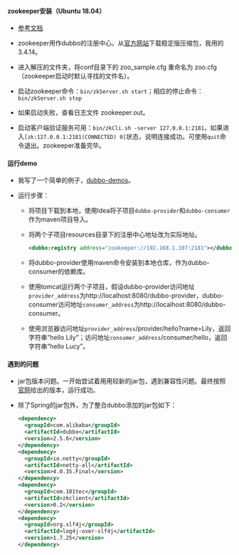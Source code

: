 #### zookeeper安装（Ubuntu 18.04）

* [参考文档](https://zookeeper.apache.org/doc/r3.4.14/zookeeperStarted.html)

* zookeeper用作dubbo的注册中心。从[官方网站](https://archive.apache.org/dist/zookeeper/)下载稳定版压缩包，我用的3.4.14。
* 进入解压的文件夹，将conf目录下的 zoo_sample.cfg 重命名为 zoo.cfg（zookeeper启动时默认寻找的文件名）。
* 启动zookeeper命令：`bin/zkServer.sh start`；相应的停止命令：`bin/zkServer.sh stop`
* 如果启动失败，查看日志文件 zookeeper.out。

* 启动客户端验证服务可用：`bin/zkCli.sh -server 127.0.0.1:2181`，如果进入`[zk:127.0.0.1:2181(CONNECTED) 0]`状态，说明连接成功。可使用`quit`命令退出。zookeeper准备完毕。



#### 运行demo

* 我写了一个简单的例子，[dubbo-demos](https://github.com/dingl-designer/dubbo-demos)。

* 运行步骤：

  * 将项目下载到本地，使用Idea将子项目`dubbo-provider`和`dubbo-consumer`作为maven项目导入。

  * 将两个子项目resources目录下的注册中心地址改为实际地址。

    ```xml
    <dubbo:registry address="zookeeper://192.168.1.107:2181"></dubbo:registry>
    ```

  * 将dubbo-provider使用maven命令安装到本地仓库，作为dubbo-consumer的依赖库。

  * 使用tomcat运行两个子项目，假设dubbo-provider访问地址`provider_address`为http://localhost:8080/dubbo-provider，dubbo-consumer访问地址`consumer_address`为http://localhost:8080/dubbo-consumer。

  * 使用浏览器访问地址`provider_address`/provider/hello?name=Lily，返回字符串“hello Lily”；访问地址`consumer_address`/consumer/hello，返回字符串“hello Lucy”。

#### 遇到的问题

* jar包版本问题。一开始尝试着用用较新的jar包，遇到兼容性问题。最终按照[官网](https://dubbo.apache.org/zh-cn/docs/user/dependencies.html)给出的版本，运行成功。

* 除了Spring的jar包外，为了整合dubbo添加的jar包如下：

  ```xml
  <dependency>
    <groupId>com.alibaba</groupId>
    <artifactId>dubbo</artifactId>
    <version>2.5.6</version>
  </dependency>
  <dependency>
    <groupId>io.netty</groupId>
    <artifactId>netty-all</artifactId>
    <version>4.0.35.Final</version>
  </dependency>
  <dependency>
    <groupId>com.101tec</groupId>
    <artifactId>zkclient</artifactId>
    <version>0.2</version>
  </dependency>
  <dependency>
    <groupId>org.slf4j</groupId>
    <artifactId>log4j-over-slf4j</artifactId>
    <version>1.7.25</version>
  </dependency>
  ```

  